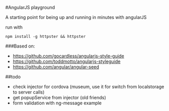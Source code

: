 
#AngularJS playground

A starting point for being up and running in minutes with angularJS

run with

	npm install -g httpster && httpster


###Based on:

* https://github.com/gocardless/angularjs-style-guide
* https://github.com/toddmotto/angularjs-styleguide
* https://github.com/angular/angular-seed


##todo
* check injector for cordova (museum, use it for switch from localstorage to server calls)
* get popupService from injector (old friends)
* form validation with ng-message example
